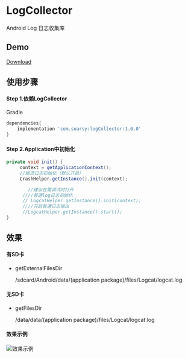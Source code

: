 # LogCollector
Android Log 日志收集库

## Demo 
[Download](https://github.com/SoarY/LogCollector/blob/master/file/LogCollectorExample-debug.apk?raw=true)

## 使用步骤
#### Step 1.依赖LogCollector
Gradle 
```groovy
dependencies{
    implementation 'com.soarsy:logCollector:1.0.0'
}
```

#### Step 2.Application中初始化
```java
private void init() {
     context = getApplicationContext();
     //崩溃日志初始化（默认开启）
     CrashHelper.getInstance().init(context);

        //建议在需调试时打开
      ////普通log日志初始化
      // LogcatHelper.getInstance().init(context);
      ////开启普通日志输出
      //LogcatHelper.getInstance().start();
}
```
## 效果
#### 有SD卡<br>
  * getExternalFilesDir<br>
  
      /sdcard/Android/data/(application package)/files/Logcat/logcat.log<br>
      
#### 无SD卡<br>
  * getFilesDir<br>
  
      /data/data/(application package)/files/Logcat/logcat.log<br>
#### 效果示例
  ![效果示例](https://github.com/SoarY/LogCollector/blob/master/file/logpath.png?raw=true)
